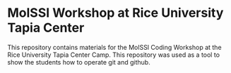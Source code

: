 # MolSSI Workshop at Rice University Tapia Center

This repository contains materials for the MolSSI Coding Workshop at the Rice University Tapia Center Camp.
This repository was used as a tool to show the students how to operate git and github.
